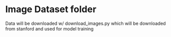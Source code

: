 # Image Dataset folder
Data will be downloaded w/ download_images.py which will be downloaded from stanford and used for model training